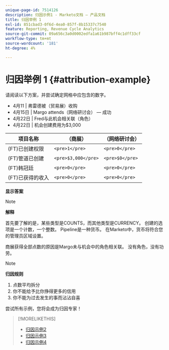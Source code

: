 ```yaml
---
unique-page-id: 7514126
description: 归因示例1 - Marketo文档 — 产品文档
title: 归因举例 1
exl-id: 851cbad3-0f6d-4ea0-857f-8b15337c7540
feature: Reporting, Revenue Cycle Analytics
source-git-commit: 09a656c3a0d0002edfa1a61b987bff4c1dff33cf
workflow-type: tm+mt
source-wordcount: '181'
ht-degree: 4%

---
```


# 归因举例 1 {#attribution-example}

请阅读以下方案，并尝试确定网格中应包含的数字。

* 4月11 | 弗雷德被（贸易展）收购
* 4月15日 | Margo attends（网络研讨会） — 成功
* 4月22日 | Fred与此机会相关联（角色）
* 4月22日 | 机会创建费用为$3,000

| 项目名称 | （商展） | （网络研讨会） |
|---|---|---|
| (FT)已创建权限 | `<pre>1</pre>` | `<pre>0</pre>` |
| (FT)管道已创建 | `<pre>$3,000</pre>` | `<pre>$0</pre>` |
| (FT)韩冠廷 | `<pre>0</pre>` | `<pre>0</pre>` |
| (FT)已获得的收入 | `<pre>0</pre>` | `<pre>0</pre>` |

**显示答案**

>[!NOTE]
>
>**解释**
>
>首先要了解的是，某些类型是COUNTS，而其他类型是CURRENCY。 创建的选项是一个计数，一个整数。 Pipeline是一种货币。 在Marketo中，货币将符合您的管理员区域设置。
>
>商展获得全部点数的原因是Margo未与机会中的角色相关联。 没有角色，没有功劳。

>[!NOTE]
>
>**归因规则**
>
>1. 点数平均拆分
>1. 你不能给予比你挣得更多的信用
>1. 你不能为过去发生的事而沾沾自喜

尝试所有示例，您将会成为归因专家！

>[!MORELIKETHIS]
>
>* [归因示例2](/help/marketo/product-docs/reporting/revenue-cycle-analytics/revenue-tools/attribution/attribution-example-2.md)
>* [归因示例3](/help/marketo/product-docs/reporting/revenue-cycle-analytics/revenue-tools/attribution/attribution-example-3.md)
>* [归因示例4](/help/marketo/product-docs/reporting/revenue-cycle-analytics/revenue-tools/attribution/attribution-example-4.md)
